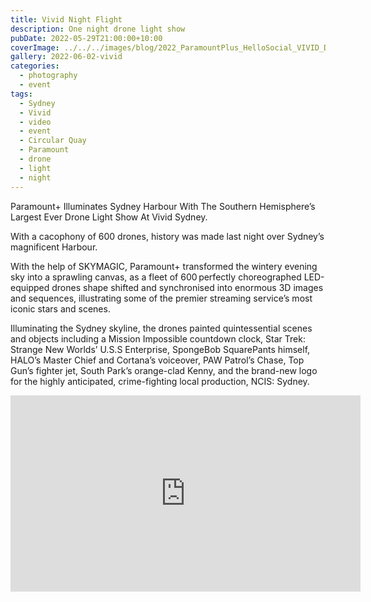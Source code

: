 ```yaml
---
title: Vivid Night Flight
description: One night drone light show
pubDate: 2022-05-29T21:00:00+10:00
coverImage: ../../../images/blog/2022_ParamountPlus_HelloSocial_VIVID_Drone-Show_Cahill_025.jpg
gallery: 2022-06-02-vivid
categories:
  - photography
  - event
tags:
  - Sydney
  - Vivid
  - video
  - event
  - Circular Quay
  - Paramount
  - drone
  - light
  - night
---
```


Paramount+ Illuminates Sydney Harbour With The Southern Hemisphere’s Largest Ever Drone Light Show At Vivid Sydney.

With a cacophony of 600 drones, history was made last night over Sydney’s magnificent Harbour.

With the help of SKYMAGIC, Paramount+ transformed the wintery evening sky into a sprawling canvas, as a fleet of 600 perfectly choreographed LED-equipped drones shape shifted and synchronised into enormous 3D images and sequences, illustrating some of the premier streaming service’s most iconic stars and scenes.

Illuminating the Sydney skyline, the drones painted quintessential scenes and objects including a Mission Impossible countdown clock, Star Trek: Strange New Worlds’ U.S.S Enterprise, SpongeBob SquarePants himself, HALO’s Master Chief and Cortana’s voiceover, PAW Patrol’s Chase, Top Gun’s fighter jet, South Park’s orange-clad Kenny, and the brand-new logo for the highly anticipated, crime-fighting local production, NCIS: Sydney.

<iframe src="https://www.facebook.com/plugins/video.php?height=314&href=https%3A%2F%2Fwww.facebook.com%2Fchris1.tham%2Fvideos%2F539401184516464%2F&show_text=false&width=560&t=0" width="560" height="314" style="border:none;overflow:hidden" scrolling="no" frameborder="0" allowfullscreen="true" allow="autoplay; clipboard-write; encrypted-media; picture-in-picture; web-share" allowFullScreen="true"></iframe>
